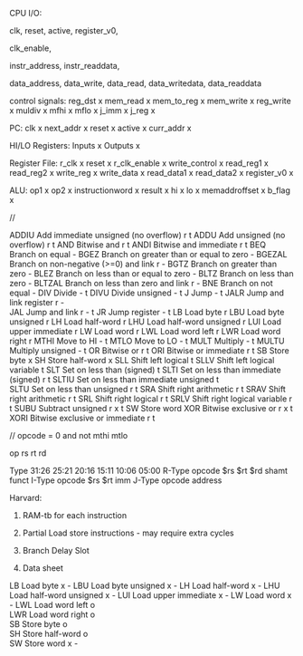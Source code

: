 CPU I/O:

clk,
reset,
active,
register_v0,

clk_enable,

instr_address,
instr_readdata,


data_address,
data_write,
data_read,
data_writedata,
data_readdata

control signals:
reg_dst     x
mem_read    x
mem_to_reg  x
mem_write   x
reg_write   x
muldiv      x
mfhi        x
mflo        x
j_imm       x
j_reg       x

PC:
clk     x
next_addr   x
reset   x
active  x
curr_addr   x

HI/LO Registers:
Inputs      x
Outputs     x

Register File:
r_clk       x
reset       x
r_clk_enable    x
write_control   x
read_reg1   x
read_reg2   x
write_reg   x
write_data  x
read_data1  x
read_data2  x
register_v0 x

ALU:
op1     x
op2     x
instructionword     x
result x
hi      x
lo      x
memaddroffset   x
b_flag  x

//

ADDIU	Add immediate unsigned (no overflow) r  t
ADDU	Add unsigned (no overflow) r    t
AND	Bitwise and r   t
ANDI	Bitwise and immediate r     t
BEQ	Branch on equal -
BGEZ	Branch on greater than or equal to zero -
BGEZAL	Branch on non-negative (>=0) and link r -
BGTZ	Branch on greater than zero -
BLEZ	Branch on less than or equal to zero -
BLTZ	Branch on less than zero -
BLTZAL	Branch on less than zero and link r -
BNE	Branch on not equal -
DIV	Divide -    t
DIVU	Divide unsigned -   t
J	Jump -  t
JALR	Jump and link register r -  
JAL	Jump and link r -   t
JR	Jump register - t
LB	Load byte r 
LBU	Load byte unsigned r
LH	Load half-word r
LHU	Load half-word unsigned r
LUI	Load upper immediate r
LW	Load word r
LWL	Load word left r
LWR	Load word right r
MTHI	Move to HI -    t
MTLO	Move to LO -    t
MULT	Multiply -  t
MULTU	Multiply unsigned - t
OR	Bitwise or r    t
ORI	Bitwise or immediate r  t
SB	Store byte x
SH	Store half-word x
SLL	Shift left logical  t
SLLV	Shift left logical variable t
SLT	Set on less than (signed)   t
SLTI	Set on less than immediate (signed) r   t
SLTIU	Set on less than immediate unsigned   t  
SLTU	Set on less than unsigned r t
SRA	Shift right arithmetic r    t
SRAV	Shift right arithmetic r    t
SRL	Shift right logical r   t
SRLV	Shift right logical variable r  t
SUBU	Subtract unsigned r x t
SW	Store word
XOR	Bitwise exclusive or r x    t
XORI	Bitwise exclusive or immediate r    t


// 
opcode = 0 and not mthi mtlo

op rs rt rd

Type	31:26	25:21	20:16	15:11	10:06	05:00
R-Type	opcode	$rs	    $rt	    $rd	    shamt	funct
I-Type	opcode	$rs	    $rt	    imm
J-Type	opcode	address

Harvard:
1) RAM-tb for each instruction

2) Partial Load store instructions - may require extra cycles

3) Branch Delay Slot

4) Data sheet





LB	Load byte               x   -
LBU	Load byte unsigned      x   -
LH	Load half-word          x   -
LHU	Load half-word unsigned x   -
LUI	Load upper immediate    x   -
LW	Load word               x   -
LWL	Load word left          o   
LWR	Load word right         o   
SB	Store byte              o   
SH	Store half-word         o   
SW  Store word              x   -